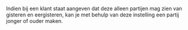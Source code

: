 Indien bij een klant staat aangeven dat deze alleen partijen mag zien van gisteren en eergisteren, kan je met behulp van deze instelling een partij jonger of ouder maken. 